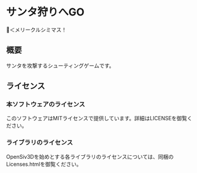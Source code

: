 # サンタ狩りへGO

🎅＜メリークルシミマス！  

## 概要

サンタを攻撃するシューティングゲームです。

## ライセンス

### 本ソフトウェアのライセンス

このソフトウェアはMITライセンスで提供しています。詳細はLICENSEを御覧ください。

### ライブラリのライセンス

OpenSiv3Dを始めとする各ライブラリのライセンスについては、同梱のLicenses.htmlを御覧ください。